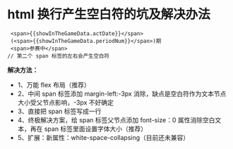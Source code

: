 # html 换行产生空白符的坑及解决办法

```HTNL
 <span>{{showInTheGameData.actDate}}</span>
 (<span>{{showInTheGameData.periodNum}}</span>)期
 <span>参赛中</span>
// 第二个 span 标签的左右会产生空白符
```

**解决方法：**

- 1、万能 flex 布局（推荐）
- 2、中间 span 标签添加 margin-left:-3px 消除，缺点是空白符作为文本节点大小受父节点影响，-3px 不好确定
- 3、直接把 span 标签写成一行
- 4、终极解决方案，给 span 标签父节点添加 font-size：0 属性消除空白文本，再在 span 标签里面设置字体大小（推荐）
- 5、扩展：新属性：white-space-collapsing（目前还未兼容）
